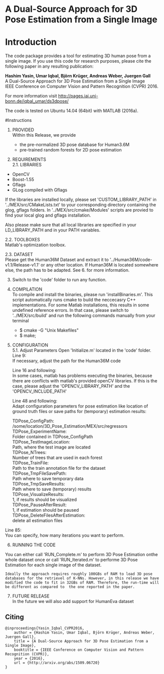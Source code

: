 # A Dual-Source Approach for 3D Pose Estimation from a Single Image  

# Introduction

The code package provides a tool for estimating 3D human pose from a 
single image. If you use this code for research purposes, please cite 
the following paper in any resulting publication:

**Hashim Yasin, Umar Iqbal, Björn Krüger, Andreas Weber, Juergen Gall**  
A Dual-Source Approach for 3D Pose Estimation from a Single Image  
IEEE Conference on Computer Vision and Pattern Recognition (CVPR) 2016.  

For more information visit http://pages.iai.uni-bonn.de/iqbal_umar/ds3dpose/

The code is tested on Ubuntu 14.04 (64bit) with MATLAB (2016a).

#Instructions

1. PROVIDED  
    Within this Release, we provide  
    * the pre-normalized 3D pose database for Human3.6M  
    * pre-trained random forests for 2D pose estimation  

2. REQUIREMENTS  
  2.1. LIBRARIES  

  * OpenCV  
  * Boost-1.55  
  * Gflags  
  * GLog compiled with Gflags  
  
  If the libraries are installed locally, please set 'CUSTOM_LIBRARY_PATH' in '../MEX/src/CMakeLists.txt' to your 
  corresponding directory containing the glog, gflags folders. In '../MEX/src/cmake/Modules' scripts are provied to find your local glog and gflags installation.  
  
  Also please make sure that all local libraries are specified in your LD_LIBRARY_PATH and in your PATH variables.

  2.2. TOOLBOXES  
    Matlab's optimization toolbox.

  2.3. DATASET  
    Please get the Human36M Dataset and extract it to '../Human36M/code-v1.1/Release-v1.1' or any other location. If Human36M is located somewhere else, the path has to be adapted. See 6. for more information.

3. Switch to the 'code' folder to run any function. 

4. COMPILATION  
    To compile and install the binaries, please run 'installBinaries.m'. This script automatically runs cmake to build the neccecasry C++ implementations. For some Matlab installations, this results in some undefined reference errors. In that case, please switch to '../MEX/src/build' and run the following commands manually from your terminal

      * $ cmake -G "Unix Makefiles"
      * $ make;
      

5. CONFIGURATION  
5.1. Adjust Parameters
Open 'Initialize.m' located in the 'code' folder.
    Line 9:   
      If necessary, adjust the path for the Human36M code
    
    Line 16 and following:  
      In some cases, matlab has problems executing the binaries, because there are conflicts with matlab's provided openCV   libraries. If this is the case, please adjust the 'OPENCV_LIBRARY_PATH' and the 'OPENCV_INCLUDE_PATH' 
    
    Line 48 and following:  
      Adapt configuration parameters for pose estimation like location of ground truth files or save paths for (temporary) estimation results:  
  
    TDPose_ConfigPath:  
        /some/location/3D_Pose_Estimation/MEX/src/regressors  
    TDPose_ExperimentName:  
        Folder contained in TDPose_ConfigPath  
    TDPose_TestImageLocation:  
        Path, where the test image are located  
    TDPose_NTrees:  
        Number of trees that are used in each forest  
    TDPose_TrainFile:  
        Path to the train annotation file for the dataset  
    TDPose_TmpFileSavePath:  
        Path where to save temporary data  
    TDPose_TmpSaveResults:  
        Path where to save (temporary) results  
    TDPose_VisualizeResults:  
         1, if results should be visualized  
    TDPose_PauseAfterResult:  
        1, if estimation should be paused  
    TDPose_DeleteFilesAfterEstimation:  
        delete all estimation files  

  Line 85:  
       You can specify, how many iterations you want to perform.  

6. RUNNING THE CODE  

  You can either call 'RUN_Complete.m' to perform 3D Pose Estimation onthe whole dataset once or call 'RUN_Iterated.m' to performe 3D Pose Estimation	for each single image of the dataset.  

	Ideally the approach requires roughly 100GBs of RAM to load 3D pose databases for the retrievel of K-NNs. However, in this release we have modified the code to fit in 32GBs of RAM. Therefore, the run-time will be different as compared to  the one reported in the paper.  


7. FUTURE RELEASE  
    In the future we will also add support for HumanEva dataset

## Citing
```
@inproceedings{Yasin_Iqbal_CVPR2016,
	author = {Hashim Yasin, Umar Iqbal, Björn Krüger, Andreas Weber, Juergen Gall},
	title = {A Dual-Source Approach for 3D Pose Estimation from a Single Image},
	booktitle = {IEEE Conference on Computer Vision and Pattern Recognition (CVPR)},
	year = {2016},
	url = {http://arxiv.org/abs/1509.06720}
}
```
